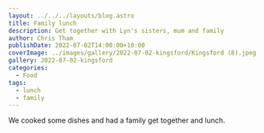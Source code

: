 ```yaml
---
layout: ../../../layouts/blog.astro
title: Family lunch
description: Get together with Lyn's sisters, mum and family
author: Chris Tham
publishDate: 2022-07-02T14:00:00+10:00
coverImage: ../images/gallery/2022-07-02-kingsford/Kingsford (8).jpeg
gallery: 2022-07-02-kingsford
categories:
  - Food
tags:
  - lunch
  - family
---
```


We cooked some dishes and had a family get together and lunch.
